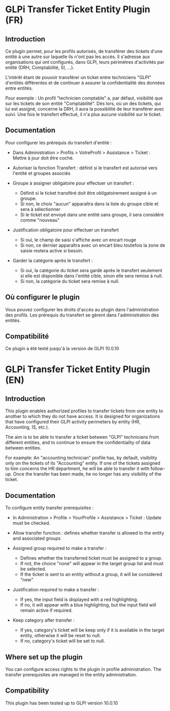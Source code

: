 # GLPi Transfer Ticket Entity Plugin (FR)

## Introduction

Ce plugin permet, pour les profils autorisés, de transférer des tickets d'une entité à une autre sur laquelle ils n'ont pas les accès.
Il s'adresse aux organisations qui ont configurés, dans GLPI, leurs périmètres d'activités par entité (DRH, Comptabilité, SI, ...).

L'intérêt étant de pouvoir transférer un ticket entre techniciens "GLPI" d'entités différentes et de continuer à assurer la confidentialité des données entre entités.

Pour exemple : 
Un profil "technicien comptable" a, par défaut, visibilité que sur les tickets de son entité "Comptabilité".
Dès lors, où un des tickets, qui lui est assigné, concerne la DRH, il aura la possibilité de leur transférer avec suivi.
Une fois le transfert effectué, il n'a plus aucune visibilité sur le ticket.

## Documentation

Pour configurer les prérequis du transfert d'entité :

- Dans Administration > Profils > VotreProfil > Assistance > Ticket : Mettre à jour doit être coché.

- Autoriser la fonction Transfert : définit si le transfert est autorisé vers l'entité et groupes associés
- Groupe à assigner obligatoire pour effectuer un transfert : 
	- Définit si le ticket transféré doit être obligatoirement assigné à un groupe.
	- Si non, le choix "aucun" apparaîtra dans la liste du groupe cible et sera à sélectionner
	- Si le ticket est envoyé dans une entité sans groupe, il sera considéré comme "nouveau"
- Justification obligatoire pour effectuer un transfert
	- Si oui, le champ de saisi s'affiche avec un encart rouge
	- Si non, ce dernier apparaîtra avec un encart bleu toutefois la zone de saisie restera active si besoin.
- Garder la catégorie après le transfert :
    - Si oui, la catégorie du ticket sera gardé après le transfert seulement si elle est disponible dans l'entité cible, sinon elle sera remise à null.
    - Si non, la catégorie du ticket sera remise à null.

## Où configurer le plugin

Vous pouvez configurer les droits d'accès au plugin dans l'administration des profils.
Les prérequis du transfert se gèrent dans l'administration des entités.

## Compatibilité

Ce plugin a été testé jusqu'à la version de GLPI 10.0.10

# GLPi Transfer Ticket Entity Plugin (EN)

## Introduction

This plugin enables authorized profiles to transfer tickets from one entity to another to which they do not have access.
It is designed for organizations that have configured their GLPI activity perimeters by entity (HR, Accounting, IS, etc.).

The aim is to be able to transfer a ticket between "GLPI" technicians from different entities, and to continue to ensure the confidentiality of data between entities.

For example: 
An "accounting technician" profile has, by default, visibility only on the tickets of its "Accounting" entity.
If one of the tickets assigned to him concerns the HR department, he will be able to transfer it with follow-up.
Once the transfer has been made, he no longer has any visibility of the ticket.

## Documentation

To configure entity transfer prerequisites :

- In Administration > Profile > YourProfile > Assistance > Ticket : Update must be checked.

- Allow transfer function : defines whether transfer is allowed to the entity and associated groups
- Assigned group required to make a transfer : 
    - Defines whether the transferred ticket must be assigned to a group.
    - If not, the choice "none" will appear in the target group list and must be selected.
    - If the ticket is sent to an entity without a group, it will be considered "new"
- Justification required to make a transfer :
    - If yes, the input field is displayed with a red highlighting.
    - If no, it will appear with a blue highlighting, but the input field will remain active if required.
- Keep category after transfer :
    - If yes, category's ticket will be keep only if it is available in the target entity, otherwise it will be reset to null.
    - If no, category's ticket will be set to null.

## Where set up the plugin

You can configure access rights to the plugin in profile administration.
The transfer prerequisites are managed in the entity administration.

## Compatibility

This plugin has been tested up to GLPI version 10.0.10